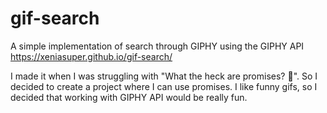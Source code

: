 # gif-search
A simple implementation of search through GIPHY using the GIPHY API
https://xeniasuper.github.io/gif-search/

I made it when I was struggling with "What the heck are promises? 🤔". So I decided to create a project where I can use promises. I like funny gifs, so I decided that working with GIPHY API would be really fun.
